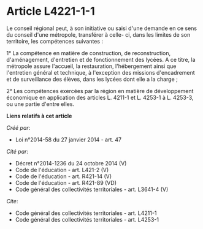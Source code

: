 # Article L4221-1-1

Le conseil régional peut, à son initiative ou saisi d'une demande en ce sens du conseil d'une métropole, transférer à celle-
ci, dans les limites de son territoire, les compétences suivantes :

1° La compétence en matière de construction, de reconstruction, d'aménagement, d'entretien et de fonctionnement des lycées. A
ce titre, la métropole assure l'accueil, la restauration, l'hébergement ainsi que l'entretien général et technique, à
l'exception des missions d'encadrement et de surveillance des élèves, dans les lycées dont elle a la charge ;

2° Les compétences exercées par la région en matière de développement économique en application des articles L. 4211-1 et L.
4253-1 à L. 4253-3, ou une partie d'entre elles.

**Liens relatifs à cet article**

_Créé par_:

  - Loi n°2014-58 du 27 janvier 2014 - art. 47

_Cité par_:

  - Décret n°2014-1236 du 24 octobre 2014 (V)
  - Code de l'éducation - art. L421-2 (V)
  - Code de l'éducation - art. R421-14 (V)
  - Code de l'éducation - art. R421-89 (VD)
  - Code général des collectivités territoriales - art. L3641-4 (V)

_Cite_:

  - Code général des collectivités territoriales - art. L4211-1
  - Code général des collectivités territoriales - art. L4253-1
